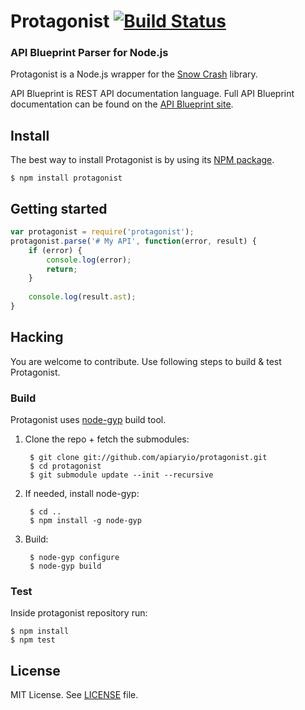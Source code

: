 # Protagonist [![Build Status](https://travis-ci.org/apiaryio/protagonist.png?branch=master)](https://travis-ci.org/apiaryio/protagonist)
### API Blueprint Parser for Node.js

Protagonist is a Node.js wrapper for the [Snow Crash](https://github.com/apiaryio/snowcrash) library.

API Blueprint is REST API documentation language. Full API Blueprint documentation can be found on the [API Blueprint site](http://apiblueprint.org).

## Install
The best way to install Protagonist is by using its [NPM package](https://npmjs.org/package/protagonist).

	$ npm install protagonist

## Getting started

```js
var protagonist = require('protagonist');
protagonist.parse('# My API', function(error, result) {
	if (error) {
   		console.log(error);
	    return;
  	}
  
	console.log(result.ast);
}
```

## Hacking
You are welcome to contribute. Use following steps to build & test Protagonist.

### Build
Protagonist uses [node-gyp](https://github.com/TooTallNate/node-gyp) build tool. 

1. Clone the repo + fetch the submodules:

		$ git clone git://github.com/apiaryio/protagonist.git
		$ cd protagonist
		$ git submodule update --init --recursive

2. If needed, install node-gyp:

		$ cd ..
		$ npm install -g node-gyp
    
3. Build:

	    $ node-gyp configure
    	$ node-gyp build

### Test
Inside protagonist repository run:

	$ npm install
	$ npm test

## License
MIT License. See [LICENSE](https://github.com/apiaryio/protagonist/blob/master/LICENSE) file.
